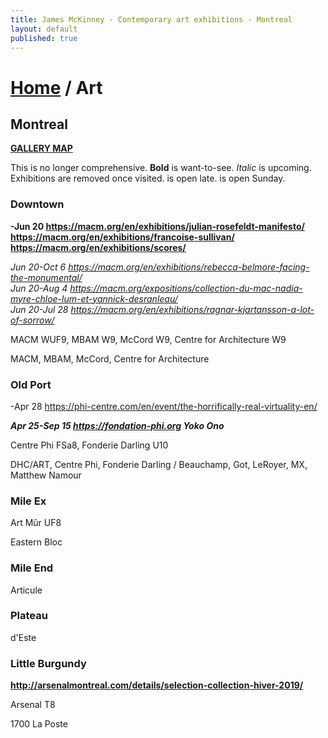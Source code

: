```yaml
---
title: James McKinney - Contemporary art exhibitions - Montreal
layout: default
published: true
---
```


# [Home](/) / Art

## Montreal

**[GALLERY MAP](https://www.google.com/maps/d/u/0/edit?mid=1pKDvWCvnInNN2igV2ruxxL_srzE)**

This is no longer comprehensive. <span class="glyphicon glyphicon-info-sign" aria-hidden="true"></span> <strong>Bold</strong> is want-to-see. <em>Italic</em> is upcoming. Exhibitions are removed once visited. <span class="glyphicon glyphicon-time" aria-hidden="true"></span> is open late. <span class="glyphicon glyphicon-calendar" aria-hidden="true"></span> is open Sunday.

### Downtown

**-Jun 20 <https://macm.org/en/exhibitions/julian-rosefeldt-manifesto/> <https://macm.org/en/exhibitions/francoise-sullivan/> <https://macm.org/en/exhibitions/scores/>**  

_Jun 20-Oct 6 <https://macm.org/en/exhibitions/rebecca-belmore-facing-the-monumental/>_  
_Jun 20-Aug 4 <https://macm.org/expositions/collection-du-mac-nadia-myre-chloe-lum-et-yannick-desranleau/>_  
_Jun 20-Jul 28 <https://macm.org/en/exhibitions/ragnar-kjartansson-a-lot-of-sorrow/>_  

<span class="glyphicon glyphicon-time" aria-hidden="true"></span> MACM WUF9, MBAM W9, McCord W9, Centre for Architecture W9

<span class="glyphicon glyphicon-calendar" aria-hidden="true"></span> MACM, MBAM, McCord, Centre for Architecture

### Old Port

-Apr 28 <https://phi-centre.com/en/event/the-horrifically-real-virtuality-en/>  

_**Apr 25-Sep 15 <https://fondation-phi.org> Yoko Ono**_  

<span class="glyphicon glyphicon-time" aria-hidden="true"></span> Centre Phi FSa8, Fonderie Darling U10

<span class="glyphicon glyphicon-calendar" aria-hidden="true"></span> DHC/ART, Centre Phi, Fonderie Darling / Beauchamp, Got, LeRoyer, MX, Matthew Namour

### Mile Ex

<span class="glyphicon glyphicon-time" aria-hidden="true"></span> Art Mûr UF8

<span class="glyphicon glyphicon-calendar" aria-hidden="true"></span> Eastern Bloc

### Mile End

<span class="glyphicon glyphicon-calendar" aria-hidden="true"></span> Articule

### Plateau

<span class="glyphicon glyphicon-calendar" aria-hidden="true"></span> d'Este

### Little Burgundy

**<http://arsenalmontreal.com/details/selection-collection-hiver-2019/>**  

<span class="glyphicon glyphicon-time" aria-hidden="true"></span> Arsenal T8

<span class="glyphicon glyphicon-calendar" aria-hidden="true"></span> 1700 La Poste
